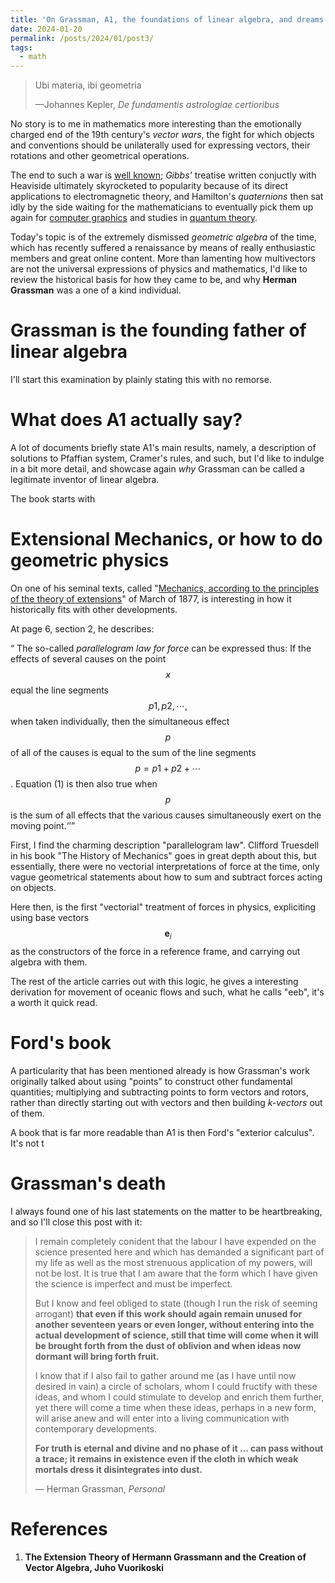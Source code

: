 ```yaml
---
title: 'On Grassman, A1, the foundations of linear algebra, and dreams'
date: 2024-01-20
permalink: /posts/2024/01/post3/
tags:
  - math
---
```


<blockquote cite="https://users.aalto.fi/~asihvola/umig.pdf">
  <p>Ubi materia, ibi geometria</p>
  <footer>—Johannes Kepler, <cite>De fundamentis
astrologiae certioribus</cite></footer>
</blockquote>

No story is to me in mathematics more interesting than the emotionally charged end of the 19th century's
*vector wars*, the fight for which objects and conventions should be unilaterally used for expressing
vectors, their rotations and other geometrical operations.

The end to such a war is [well known](https://www.youtube.com/watch?v=_AaOFCl2ihc); *Gibbs'* treatise written conjuctly with Heaviside
ultimately skyrocketed to popularity because of its direct applications to electromagnetic
theory, and Hamilton's *quaternions* then sat idly by the side waiting for the mathematicians
to eventually pick them up again for [computer graphics](https://www.youtube.com/watch?v=86MsWRvPjMw) and studies in [quantum theory](https://arxiv.org/abs/1101.5690).

Today's topic is of the extremely dismissed *geometric algebra* of the time, which has recently suffered
a renaissance by means of really enthusiastic members and great online content. More than 
lamenting how multivectors are not the universal expressions of physics and mathematics, I'd like to
review the historical basis for how they came to be, and why **Herman Grassman** was a one of a kind
individual.

Grassman is the founding father of linear algebra
=======

I'll start this examination by plainly stating this with no remorse. 

What does A1 actually say?
=======

A lot of documents briefly state A1's main results, namely, a description of solutions to 
Pfaffian system, Cramer's rules, and such, but I'd like to indulge in a bit more detail,
and showcase again *why* Grassman can be called a legitimate inventor of linear algebra.

The book starts with


Extensional Mechanics, or how to do geometric physics
========

On one of his seminal texts, called "[Mechanics, according to the principles
of the theory of extensions](http://neo-classical-physics.info/uploads/3/0/6/5/3065888/grassmann_-_mechanics_and_extensions.pdf)" of March of 1877, 
is interesting in how it historically fits with
other developments.

At page 6, section 2, he describes:

<q> The so-called *parallelogram law for force* can be expressed thus: If the effects of
several causes on the point $$x$$ equal the line segments $$p1, p2, \cdots,$$ when taken individually,
then the simultaneous effect $$p$$ of all of the causes is equal to the sum of the line segments
$$p = p1 + p2 + \cdots $$. Equation (1) is then also true when $$p$$ is the sum of all effects that the
various causes simultaneously exert on the moving point.<q>

First, I find the charming description "parallelogram law". Clifford Truesdell in his book
"The History of Mechanics" goes in great depth about this, but essentially, there were no vectorial
interpretations of force at the time, only vague geometrical statements about how to sum and
subtract forces acting on objects.

Here then, is the first "vectorial" treatment of forces in physics, expliciting using
base vectors $$\mathbf{e}_i$$ as the constructors of the force in a reference frame,
and carrying out algebra with them.

The rest of the article carries out with this logic, he gives a interesting derivation for
movement of oceanic flows and such, what he calls "eeb", it's a worth it quick read.


Ford's book
========

A particularity that has been mentioned already is how Grassman's work originally
talked about using "points" to construct other fundamental quantities; multiplying and subtracting
points to form vectors and rotors, rather than directly starting out with vectors and then building
*k-vectors* out of them.

A book that is far more readable than A1 is then Ford's "exterior calculus". It's not t

Grassman's death
========

I always found one of his last statements on the matter to be heartbreaking, and so I'll close
this post with it:

<blockquote cite="https://core.ac.uk/download/pdf/231908059.pdf">
  <p>I remain completely conident that the labour I have expended on the science presented here and which has demanded a significant part of my life as well as the most strenuous application of my powers, will not be lost. It is true that I am aware that the form which I have given the science is imperfect and must be imperfect. 

But I know and feel obliged to state (though I run the risk of seeming arrogant) **that even if this work should again remain unused for another seventeen years or even longer, without entering into the actual development of science, still that time will come when it will be brought forth from the dust of oblivion and when ideas now dormant will bring forth fruit.**

I know that if I also fail to gather around me (as I have until now desired in vain) a circle of scholars, whom I could fructify with these ideas, and whom I could stimulate to develop and enrich them further, yet there will come a time when these ideas, perhaps in a new form, will arise anew and will enter into a living communication with contemporary developments. 

**For truth is eternal and divine and no phase of it ... can pass without a trace; it remains in existence even if the cloth in which weak mortals dress it disintegrates into dust.**</p>
  <footer>— Herman Grassman, <cite>Personal</cite></footer>
</blockquote>

References
===========

<ol>
  <li> <b> The Extension Theory of Hermann Grassmann and
the Creation of Vector Algebra, <b> Juho Vuorikoski</li>
</ol>